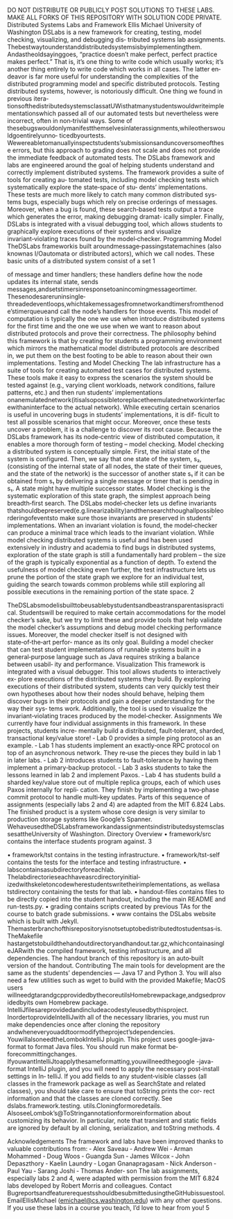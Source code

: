 DO NOT DISTRIBUTE OR PUBLICLY POST SOLUTIONS TO THESE LABS. MAKE ALL FORKS OF THIS
REPOSITORY WITH SOLUTION CODE PRIVATE.
Distributed Systems Labs and Framework
Ellis Michael
University of Washington
DSLabs is a new framework for creating, testing, model checking, visualizing, and debugging dis‑
tributed systems lab assignments.
Thebestwaytounderstanddistributedsystemsisbyimplementingthem. Andastheoldsayinggoes,
“practice doesn’t make perfect, perfect practice makes perfect.” That is, it’s one thing to write code
which usually works; it’s another thing entirely to write code which works in all cases. The latter en‑
deavor is far more useful for understanding the complexities of the distributed programming model
and specific distributed protocols.
Testing distributed systems, however, is notoriously difficult. One thing we found in previous itera‑
tionsofthedistributedsystemsclassatUWisthatmanystudentswouldwriteimplementationswhich
passed all of our automated tests but nevertheless were incorrect, often in non‑trivial ways. Some of
thesebugswouldonlymanifestthemselvesinlaterassignments,whileotherswouldgoentirelyunno‑
ticedbyourtests. Wewereabletomanuallyinspectstudents’submissionsanduncoversomeofthese
errors, but this approach to grading does not scale and does not provide the immediate feedback of
automated tests.
The DSLabs framework and labs are engineered around the goal of helping students understand and
correctly implement distributed systems. The framework provides a suite of tools for creating au‑
tomated tests, including model checking tests which systematically explore the state‑space of stu‑
dents’ implementations. These tests are much more likely to catch many common distributed sys‑
tems bugs, especially bugs which rely on precise orderings of messages. Moreover, when a bug is
found, these search‑based tests output a trace which generates the error, making debugging dramat‑
ically simpler. Finally, DSLabs is integrated with a visual debugging tool, which allows students to
graphically explore executions of their systems and visualize invariant‑violating traces found by the
model‑checker.
Programming Model
TheDSLabs frameworkis built aroundmessage‑passingstatemachines (also knownas I/Oautomata
or distributed actors), which we call nodes. These basic units of a distributed system consist of a set
1

of message and timer handlers; these handlers define how the node updates its internal state, sends
messages,andsetstimersinresponsetoanincomingmessageortimer. Thesenodesareruninsingle‑
threadedeventloops,whichtakemessagesfromnetworkandtimersfromthenode’stimerqueueand
call the node’s handlers for those events.
This model of computation is typically the one we use when introduce distributed systems for the
first time and the one we use when we want to reason about distributed protocols and prove their
correctness. The philosophy behind this framework is that by creating for students a programming
environment which mirrors the mathematical model distributed protocols are described in, we put
them on the best footing to be able to reason about their own implementations.
Testing and Model Checking
The lab infrastructure has a suite of tools for creating automated test cases for distributed systems.
These tools make it easy to express the scenarios the system should be tested against (e.g., varying
client workloads, network conditions, failure patterns, etc.) and then run students’ implementations
onanemulatednetwork(itisalsopossibletoreplacetheemulatednetworkinterfacewithaninterface
to the actual network).
While executing certain scenarios is useful in uncovering bugs in students’ implementations, it is dif‑
ficult to test all possible scenarios that might occur. Moreover, once these tests uncover a problem, it
is a challenge to discover its root cause. Because the DSLabs framework has its node‑centric view of
distributed computation, it enables a more thorough form of testing – model checking.
Model checking a distributed system is conceptually simple. First, the initial state of the system is
configured. Then, we say that one state of the system, s₂, (consisting of the internal state of all nodes,
the state of their timer queues, and the state of the network) is the successor of another state s₁ if it
can be obtained from s₁ by delivering a single message or timer that is pending in s₁. A state might
have multiple successor states. Model checking is the systematic exploration of this state graph, the
simplest approach being breadth‑first search. The DSLabs model‑checker lets us define invariants
thatshouldbepreserved(e.g.linearizability)andthensearchthoughallpossibleorderingofeventsto
make sure those invariants are preserved in students’ implementations. When an invariant violation
is found, the model‑checker can produce a minimal trace which leads to the invariant violation.
While model checking distributed systems is useful and has been used extensively in industry and
academia to find bugs in distributed systems, exploration of the state graph is still a fundamentally
hard problem – the size of the graph is typically exponential as a function of depth. To extend the
usefulness of model checking even further, the test infrastructure lets us prune the portion of the
state graph we explore for an individual test, guiding the search towards common problems while
still exploring all possible executions in the remaining portion of the state space.
2

TheDSLabsmodelisbuilttobeusablebystudentsandbeastransparentasispractical. Studentswill
be required to make certain accommodations for the model checker’s sake, but we try to limit these
and provide tools that help validate the model checker’s assumptions and debug model checking
performance issues. Moreover, the model checker itself is not designed with state‑of‑the‑art perfor‑
mance as its only goal. Building a model checker that can test student implementations of runnable
systems built in a general‑purpose language such as Java requires striking a balance between usabil‑
ity and performance.
Visualization
This framework is integrated with a visual debugger. This tool allows students to interactively ex‑
plore executions of the distributed systems they build. By exploring executions of their distributed
system, students can very quickly test their own hypotheses about how their nodes should behave,
helping them discover bugs in their protocols and gain a deeper understanding for the way their sys‑
tems work. Additionally, the tool is used to visualize the invariant‑violating traces produced by the
model‑checker.
Assignments
We currently have four individual assignments in this framework. In these projects, students incre‑
mentally build a distributed, fault‑tolerant, sharded, transactional key/value store! ‑ Lab 0 provides
a simple ping protocol as an example. ‑ Lab 1 has students implement an exactly‑once RPC protocol
on top of an asynchronous network. They re‑use the pieces they build in lab 1 in later labs. ‑ Lab 2
introduces students to fault‑tolerance by having them implement a primary‑backup protocol. ‑ Lab 3
asks students to take the lessons learned in lab 2 and implement Paxos. ‑ Lab 4 has students build a
sharded key/value store out of multiple replica groups, each of which uses Paxos internally for repli‑
cation. They finish by implementing a two‑phase commit protocol to handle multi‑key updates.
Parts of this sequence of assignments (especially labs 2 and 4) are adapted from the MIT 6.824 Labs.
The finished product is a system whose core design is very similar to production storage systems like
Google’s Spanner.
WehaveusedtheDSLabsframeworkandassignmentsindistributedsystemsclassesattheUniversity
of Washington.
Directory Overview
• framework/src contains the interface students program against.
3

• framework/tst contains in the testing infrastructure.
• framework/tst-self contains the tests for the interface and testing infrastructure.
• labscontainsasubdirectoryforeachlab. Thelabdirectorieseachhaveasrcdirectoryinitial‑
izedwithskeletoncodewherestudentswritetheirimplementations, as wellasa tstdirectory
containing the tests for that lab.
• handout-files contains files to be directly copied into the student handout, including the
main README and run-tests.py.
• grading contains scripts created by previous TAs for the course to batch grade submissions.
• www contains the DSLabs website which is built with Jekyll.
Themasterbranchofthisrepositoryisnotsetuptobedistributedtostudentsas‑is. TheMakefile
hastargetstobuildthehandoutdirectoryandhandout.tar.gz,whichcontainasingleJARwith
the compiled framework, testing infrastructure, and all dependencies. The handout branch of this
repository is an auto‑built version of the handout.
Contributing
The main tools for development are the same as the students’ dependencies — Java 17 and Python
3. You will also need a few utilities such as wget to build with the provided Makefile; MacOS users
willneedgtarandgcpprovidedbythecoreutilsHomebrewpackage,andgsedprovidedbyits
own Homebrew package.
IntelliJfilesareprovidedandincludeacodestyleusedbythisproject. InordertoprovideIntelliJwith
all of the necessary libraries, you must run make dependencies once after cloning the repository
andwheneveryouaddtoormodifytheproject’sdependencies. YouwillalsoneedtheLombokIntelliJ
plugin.
This project uses google-java-format to format Java files. You should run make format be‑
forecommittingchanges. IfyouwantIntelliJtoapplythesameformatting,youwillneedthegoogle
-java-format IntelliJ plugin, and you will need to apply the necessary post‑install settings in In‑
telliJ.
If you add fields to any student‑visible classes (all classes in the framework package as well as
SearchState and related classes), you should take care to ensure that toString prints the cor‑
rect information and that the classes are cloned correctly. See dslabs.framework.testing.
utils.Cloningformoredetails. AlsoseeLombok’s@ToStringannotationformoreinformation
about customizing its behavior. In particular, note that transient and static fields are ignored
by default by all cloning, serialization, and toString methods.
4

Acknowledgements
The framework and labs have been improved thanks to valuable contributions from: ‑ Alex Saveau
‑ Andrew Wei ‑ Arman Mohammed ‑ Doug Woos ‑ Guangda Sun ‑ James Wilcox ‑ John Depaszthory ‑
Kaelin Laundry ‑ Logan Gnanapragasam ‑ Nick Anderson ‑ Paul Yau ‑ Sarang Joshi ‑ Thomas Ander‑
son
The lab assignments, especially labs 2 and 4, were adapted with permission from the MIT 6.824 labs
developed by Robert Morris and colleagues.
Contact
BugreportsandfeaturerequestsshouldbesubmittedusingtheGitHubissuestool. EmailEllisMichael
(emichael@cs.washington.edu) with any other questions.
If you use these labs in a course you teach, I’d love to hear from you!
5